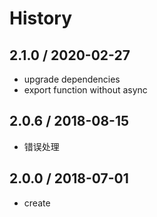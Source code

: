 # History

## 2.1.0 / 2020-02-27
- upgrade dependencies
- export function without async

## 2.0.6 / 2018-08-15
- 错误处理

## 2.0.0 / 2018-07-01
- create
